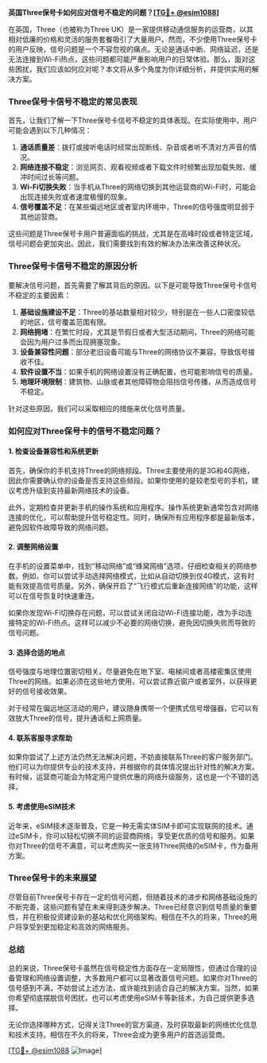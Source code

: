 **英国Three保号卡如何应对信号不稳定的问题？[[TG💪+ @esim1088](https://t.me/s/esim1088)]**

在英国，Three（也被称为Three UK）是一家提供移动通信服务的运营商，以其相对低廉的价格和灵活的服务套餐吸引了大量用户。然而，不少使用Three保号卡的用户反映，信号问题是一个不容忽视的痛点。无论是通话中断、网络延迟，还是无法连接到Wi-Fi热点，这些问题都可能严重影响用户的日常体验。那么，面对这些困扰，我们应该如何应对呢？本文将从多个角度为你详细分析，并提供实用的解决方案。

### Three保号卡信号不稳定的常见表现

首先，让我们了解一下Three保号卡信号不稳定的具体表现。在实际使用中，用户可能会遇到以下几种情况：

1. **通话质量差**：拨打或接听电话时经常出现断线、杂音或者听不清对方声音的情况。
2. **网络连接不稳定**：浏览网页、观看视频或者下载文件时频繁出现加载失败、缓冲时间过长等问题。
3. **Wi-Fi切换失败**：当手机从Three的网络切换到其他运营商的Wi-Fi时，可能会出现连接失败或者速度极慢的现象。
4. **信号覆盖不足**：在某些偏远地区或者室内环境中，Three的信号强度明显弱于其他运营商。

这些问题是Three保号卡用户普遍面临的挑战，尤其是在高峰时段或者特定区域，信号问题会更加突出。因此，我们需要找到有效的解决办法来改善这种状况。

### Three保号卡信号不稳定的原因分析

要解决信号问题，首先需要了解其背后的原因。以下是可能导致Three保号卡信号不稳定的主要因素：

1. **基础设施建设不足**：Three的基站数量相对较少，特别是在一些人口密度较低的地区，信号覆盖范围有限。
2. **网络拥堵**：在繁忙时段，尤其是节假日或者大型活动期间，Three的网络可能会因为用户过多而出现拥塞现象。
3. **设备兼容性问题**：部分老旧设备可能与Three的网络协议不兼容，导致信号接收不佳。
4. **软件设置不当**：如果手机的网络设置没有正确配置，也可能影响信号的质量。
5. **地理环境限制**：建筑物、山脉或者其他障碍物会阻挡信号传播，从而造成信号不稳定。

针对这些原因，我们可以采取相应的措施来优化信号质量。

### 如何应对Three保号卡的信号不稳定问题？

#### 1. 检查设备兼容性和系统更新

首先，确保你的手机支持Three的网络频段。Three主要使用的是3G和4G网络，因此你需要确认你的设备是否支持这些频段。如果你使用的是较老型号的手机，建议考虑升级到支持最新网络技术的设备。

此外，定期检查并更新手机的操作系统和应用程序。操作系统更新通常包含对网络连接的优化，可以帮助提升信号稳定性。同时，确保所有应用程序都是最新版本，避免因软件故障导致的网络问题。

#### 2. 调整网络设置

在手机的设置菜单中，找到“移动网络”或“蜂窝网络”选项，仔细检查相关的网络参数。例如，你可以尝试手动选择网络模式，比如从自动切换到仅4G模式，这有时能有效提高信号质量。另外，确保开启了“飞行模式后重新连接网络”的功能，这样可以在信号恢复时快速重连。

如果你发现Wi-Fi切换存在问题，可以尝试关闭自动Wi-Fi连接功能，改为手动连接特定的Wi-Fi热点。这样可以减少不必要的网络切换，避免因切换失败而导致的信号问题。

#### 3. 选择合适的地点

信号强度与地理位置密切相关。尽量避免在地下室、电梯间或者高楼密集区使用Three的网络。如果必须在这些地方使用，可以尝试靠近窗户或者室外，以获得更好的信号接收效果。

对于经常在偏远地区活动的用户，建议随身携带一个便携式信号增强器，它可以有效放大Three的信号，提升通话和上网质量。

#### 4. 联系客服寻求帮助

如果你尝试了上述方法仍然无法解决问题，不妨直接联系Three的客户服务部门。他们可以为你提供专业的技术支持，并根据你的具体情况提出针对性的解决方案。有时候，运营商可能会为特定用户提供优惠的网络升级服务，这也是一个不错的选择。

#### 5. 考虑使用eSIM技术

近年来，eSIM技术逐渐普及，它是一种无需实体SIM卡即可实现联网的技术。通过eSIM卡，你可以轻松切换不同的运营商网络，享受更优质的信号和服务。如果你对Three的信号不满意，可以考虑购买一张支持Three网络的eSIM卡，作为备用方案。

### Three保号卡的未来展望

尽管目前Three保号卡存在一定的信号问题，但随着技术的进步和网络基础设施的不断完善，这些问题有望在未来得到逐步解决。Three已经意识到信号质量的重要性，并在积极投资建设新的基站和优化网络架构。相信在不久的将来，Three的用户将享受到更加稳定和高效的网络服务。

### 总结

总的来说，Three保号卡虽然在信号稳定性方面存在一定局限性，但通过合理的设备管理和网络设置调整，大多数用户都可以显著改善信号问题。如果你对Three的信号感到不满，不妨尝试上述方法，或许能找到适合自己的解决方案。当然，如果你希望彻底摆脱信号困扰，也可以考虑使用eSIM卡等新技术，为自己提供更多选择。

无论你选择哪种方式，记得关注Three的官方渠道，及时获取最新的网络优化信息和技术支持。相信在不久的将来，Three会成为更多用户的首选运营商。

[[TG💪+ @esim1088](https://t.me/s/esim1088) ![Image](https://i.postimg.cc/4NQfJmqS/Snipaste-2025-05-13-00-14-12.png)]